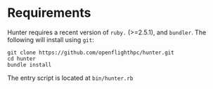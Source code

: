 # Requirements
Hunter requires a recent version of `ruby.` (>=2.5.1), and `bundler`. The following will install using `git`:

```
git clone https://github.com/openflighthpc/hunter.git
cd hunter
bundle install
```

The entry script is located at `bin/hunter.rb`